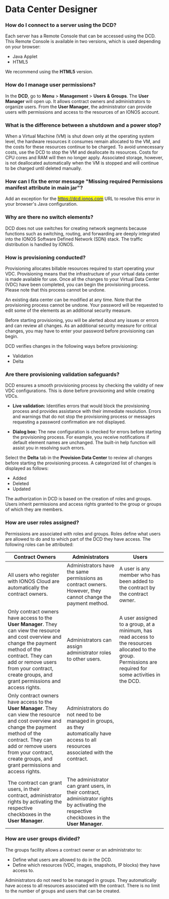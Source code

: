 # Data Center Designer

### How do I connect to a server using the DCD?

Each server has a Remote Console that can be accessed using the DCD. This Remote Console is available in two versions, which is used depending on your browser:

* Java Applet
* HTML5

We recommend using the **HTML5** version.

### How do I manage user permissions?

In the **DCD**, go to **Menu** > **Management** > **Users & Groups**. The **User Manager** will open up. It allows contract owners and administrators to organize users. From the **User Manager**, the administrator can provide users with permissions and access to the resources of an IONOS account.

### What is the difference between a shutdown and a power stop?

When a Virtual Machine (VM) is shut down only at the operating system level, the hardware resources it consumes remain allocated to the VM, and the costs for these resources continue to be charged. To avoid unnecessary costs, use the DCD to stop the VM and deallocate its resources. Costs for CPU cores and RAM will then no longer apply. Associated storage, however, is not deallocated automatically when the VM is stopped and will continue to be charged until deleted manually.

### How can I fix the error message "Missing required Permissions manifest attribute in main jar"?

Add an exception for the [<mark style="color:blue;">https://dcd.ionos.com</mark>](https://dcd.ionos.com) URL to resolve this error in your browser's Java configuration.

### Why are there no switch elements?

DCD does not use switches for creating network segments because functions such as switching, routing, and forwarding are deeply integrated into the IONOS Software Defined Network (SDN) stack. The traffic distribution is handled by IONOS.

### How is provisioning conducted?

Provisioning allocates billable resources required to start operating your VDC. Provisioning means that the infrastructure of your virtual data center is made available for use. Once all the changes to your Virtual Data Center (VDC) have been completed, you can begin the provisioning process. Please note that this process cannot be undone.

An existing data center can be modified at any time. Note that the provisioning process cannot be undone. Your password will be requested to edit some of the elements as an additional security measure.

Before starting provisioning, you will be alerted about any issues or errors and can review all changes. As an additional security measure for critical changes, you may have to enter your password before provisioning can begin.

DCD verifies changes in the following ways before provisioning: 
* Validation
* Delta 

### Are there provisioning validation safeguards?

DCD ensures a smooth provisioning process by checking the validity of new VDC configurations. This is done before provisioning and while creating VDCs.

* **Live validation:** Identifies errors that would block the provisioning process and provides assistance with their immediate resolution. Errors and warnings that do not stop the provisioning process or messages requesting a password confirmation are not displayed.

* **Dialog box:** The new configuration is checked for errors before starting the provisioning process. For example, you receive notifications if default element names are unchanged. The built-in help function will assist you in resolving such errors.

Select the **Delta** tab in the **Provision Data Center** to review all changes before starting the provisioning process. A categorized list of changes is displayed as follows:

* Added
* Deleted
* Updated

The authorization in DCD is based on the creation of roles and groups. Users inherit permissions and access rights granted to the group or groups of which they are members.

### How are user roles assigned?

Permissions are associated with roles and groups. Roles define what users are allowed to do and to which part of the DCD they have access. The following roles can be attributed:

| Contract Owners                                                                                                                          | Administrators                                                                                                                                                   | Users |
| ------------------------------------------------------------------------------------------------------------------------------------------ | -----------------------------------------------------------------------------------------------------|------------------------------------------------------------------------------ |
| All users who register with IONOS Cloud are automatically the contract owners.          | Administrators have the same permissions as contract owners. However, they cannot change the payment method.                       | A user is any member who has been added to the contract by the contract owner.  |
| Only contract owners have access to the **User Manager**. They can view the resource and cost overview and change the payment method of the contract. They can add or remove users from your contract, create groups, and grant permissions and access rights.  | Administrators can assign administrator roles to other users.                  |  A user assigned to a group, at a minimum, has read access to the resources allocated to the group. Permissions are required for some activities in the DCD.  |
| Only contract owners have access to the **User Manager**. They can view the resource and cost overview and change the payment method of the contract. They can add or remove users from your contract, create groups, and grant permissions and access rights.  | Administrators do not need to be managed in groups, as they automatically have access to all resources associated with the contract.     | 
| The contract can grant users, in their contract, administrator rights by activating the respective checkboxes in the **User Manager**.        | The administrator can grant users, in their contract, administrator rights by activating the respective checkboxes in the **User Manager**.                                      |

### How are user groups divided?

The groups facility allows a contract owner or an administrator to:

* Define what users are allowed to do in the DCD.
* Define which resources (VDC, images, snapshots, IP blocks) they have access to.

Administrators do not need to be managed in groups. They automatically have access to all resources associated with the contract. There is no limit to the number of groups and users that can be created.
